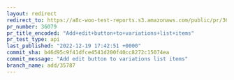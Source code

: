 ```yaml
---
layout: redirect
redirect_to: https://a8c-woo-test-reports.s3.amazonaws.com/public/pr/36079/api/index.html
pr_number: 36079
pr_title_encoded: "Add+edit+button+to+variations+list+items"
pr_test_type: api
last_published: "2022-12-19 17:42:51 +0000"
commit_sha: b46d95c9f41dfce4541d200f40cc8272c15074ea
commit_message: "Add edit button to variations list items"
branch_name: add/35787
---
```

